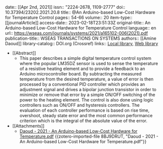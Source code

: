 date:: [[Apr 2nd, 2021]]
issn:: "2224-2678, 1109-2777"
doi:: 10.37394/23202.2021.20.8
title:: @An Arduino-based Low-Cost Hardware for Temperature Control
pages:: 54-66
volume:: 20
item-type:: [[journalArticle]]
access-date:: 2023-02-18T23:51:33Z
original-title:: An Arduino-based Low-Cost Hardware for Temperature Control
language:: en
url:: https://wseas.com/journals/systems/2021/a165102-006(2021).pdf
publication-title:: WSEAS TRANSACTIONS ON SYSTEMS
authors:: [[Amine Daoud]]
library-catalog:: DOI.org (Crossref)
links:: [Local library](zotero://select/library/items/B56DNCD7), [Web library](https://www.zotero.org/users/8784047/items/B56DNCD7)

- [[Abstract]]
	- This paper describes a simple digital temperature control system where the popular LM35DZ sensor is used to sense the temperature of a resistive heating element and to provide a feedback to an Arduino microcontroller board. By subtracting the measured temperature from the desired temperature, a value of error is then processed by a conventional PID controller which provides an adjustment signal and drives a bipolar junction transistor in order to minimize or remove that error by a simple ON/OFF switching of the power to the heating element. The control is also done using logic controllers such as ON/OFF and hysteresis controllers. The evaluation of each controller performance is based on rise time, overshoot, steady state error and the most common performance criterion which is the integral of the absolute value of the error.
- [[Attachments]]
	- [Daoud - 2021 - An Arduino-based Low-Cost Hardware for Temperature.pdf](https://www.wseas.com/journals/systems/2021/a165102-006(2021).pdf) {{zotero-imported-file 8BJ9DRUT, "Daoud - 2021 - An Arduino-based Low-Cost Hardware for Temperature.pdf"}}